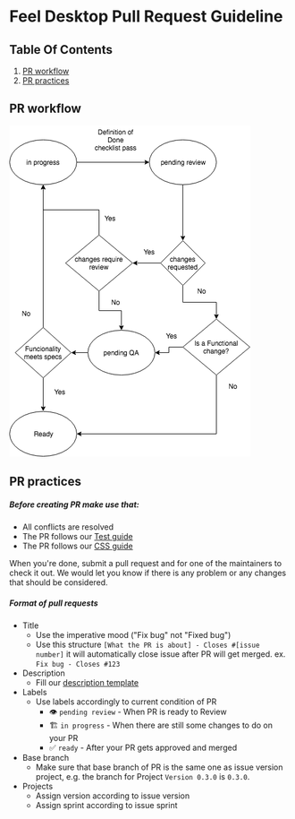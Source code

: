 # Feel Desktop Pull Request Guideline




## Table Of Contents

1. [PR workflow](#pr-workflow)
1. [PR practices](#pr-practices)



## PR workflow

![PR workflow](./assets/PR-workflow.png?raw=true "PR workflow")

## PR practices

##### Before creating PR make use that:
 - All conflicts are resolved
 - The PR follows our [Test guide](/feelfoundation/feel-desktop/blob/development/docs/TEST_GUIDE.md)
 - The PR follows our [CSS guide](/feelfoundation/feel-desktop/blob/development/docs/CSS_GUIDE.md)

When you're done, submit a pull request and for one of the maintainers to check it out. We would let you know if there is any problem or any changes that should be considered.
##### Format of pull requests
 - Title
   - Use the imperative mood ("Fix bug" not "Fixed bug")
   - Use this structure `[What the PR is about] - Closes #[issue number]` it will automatically close issue after PR will get merged.
   ex. `Fix bug - Closes #123`
- Description
    - Fill our [description template](/.github/pull_request_template.md)
- Labels
    - Use labels accordingly to current condition of PR
      - :eye: `pending review` - When PR is ready to Review
      - :building_construction: `in progress` - When there are still some changes to do on your PR
      - :white_check_mark: `ready` - After your PR gets approved and merged
- Base branch
  - Make sure that base branch of PR is the same one as issue version project, e.g. the branch for Project `Version 0.3.0` is `0.3.0`.
- Projects
  - Assign version according to issue version
  - Assign sprint according to issue sprint


